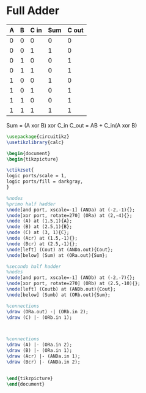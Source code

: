 # Full Adder

A | B | C in |  Sum |C out 
--- | --- | --- | --- | --- 
0 | 0 | 0 | 0 | 0
0 | 0 | 1 | 1 | 0
0 | 1 | 0 | 0 | 1
0 | 1 | 1 | 0 | 1
1 | 0 | 0 | 1 | 0
1 | 0 | 1 | 0 | 1
1 | 1 | 0 | 0 | 1
1 | 1 | 1 | 1 | 1 

Sum = (A xor B) xor C_in
C_out = AB + C_in(A xor B)

```tikz
\usepackage{circuitikz}
\usetikzlibrary{calc}

\begin{document}
\begin{tikzpicture}

\ctikzset{
logic ports/scale = 1,
logic ports/fill = darkgray,
}

%nodes
%primo half hadder
\node[and port, xscale=-1] (ANDa) at (-2,-1){};
\node[xor port, rotate=270] (ORa) at (2,-4){};
\node (A) at (1.5,1){A};
\node (B) at (2.5,1){B};
\node (C) at (3, 1){C};
\node (Acr) at (1.5,-1){};
\node (Bcr) at (2.5,-1){};
\node[left] (Cout) at (ANDa.out){Cout};
\node[below] (Sum) at (ORa.out){Sum};

%secondo half hadder
%nodes
\node[and port, xscale=-1] (ANDb) at (-2,-7){};
\node[xor port, rotate=270] (ORb) at (2.5,-10){};
\node[left] (Coutb) at (ANDb.out){Cout};
\node[below] (Sumb) at (ORb.out){Sum};

%connections
\draw (ORa.out) -| (ORb.in 2);
\draw (C) |- (ORb.in 1);



%connections
\draw (A) |- (ORa.in 2);
\draw (B) |- (ORa.in 1);
\draw (Acr) |- (ANDa.in 1);
\draw (Bcr) |- (ANDa.in 2);


\end{tikzpicture}
\end{document}
```